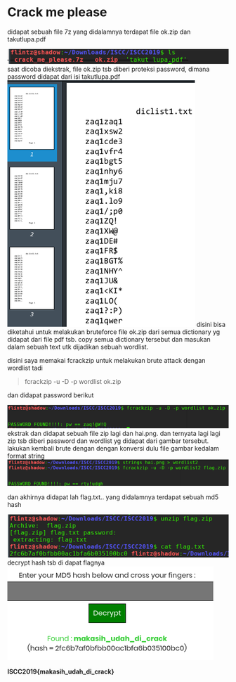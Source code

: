# Crack me please

didapat sebuah file 7z yang didalamnya terdapat file ok.zip dan takutlupa.pdf

<img src="img/1.png"/>
saat dicoba diekstrak, file ok.zip tsb diberi proteksi password,
dimana password didapat dari isi takutlupa.pdf

<img src="img/2.png"/>
disini bisa diketahui untuk melakukan bruteforce file ok.zip dari semua dictionary yg didapat dari file pdf tsb.
copy semua dictionary tersebut dan masukan dalam sebuah text utk dijadikan sebuah wordlist.

disini saya memakai fcrackzip untuk melakukan brute attack dengan wordlist tadi
> fcrackzip -u -D -p wordlist ok.zip

dan didapat password berikut

<img src="img/3.png"/>
ekstrak dan didapat sebuah file zip lagi dan hai.png. 
dan ternyata lagi lagi zip tsb diberi password dan wordlist yg didapat dari gambar tersebut.
lakukan kembali brute dengan dengan konversi dulu file gambar  kedalam format string


<img src="img/4.png"/>

dan akhirnya didapat lah flag.txt..
yang didalamnya terdapat sebuah md5 hash

<img src="img/5.png"/>
 decrypt hash tsb di dapat flagnya
 
 <img src="img/6.png"/>


**ISCC2019{makasih_udah_di_crack}**





